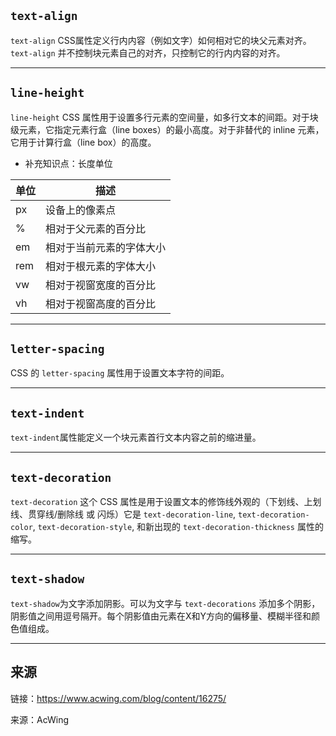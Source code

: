 ## `text-align`
`text-align` CSS属性定义行内内容（例如文字）如何相对它的块父元素对齐。`text-align` 并不控制块元素自己的对齐，只控制它的行内内容的对齐。

---

## `line-height`
`line-height` CSS 属性用于设置多行元素的空间量，如多行文本的间距。对于块级元素，它指定元素行盒（line boxes）的最小高度。对于非替代的 inline 元素，它用于计算行盒（line box）的高度。

+   补充知识点：长度单位

|单位|	描述|
|---|---|
|px|设备上的像素点|
|%|	相对于父元素的百分比|
|em	|相对于当前元素的字体大小|
|rem|	相对于根元素的字体大小|
|vw	|相对于视窗宽度的百分比|
|vh	|相对于视窗高度的百分比|

---

## `letter-spacing`
CSS 的 `letter-spacing` 属性用于设置文本字符的间距。

---

## `text-indent`
`text-indent`属性能定义一个块元素首行文本内容之前的缩进量。

---

## `text-decoration`
`text-decoration` 这个 CSS 属性是用于设置文本的修饰线外观的（下划线、上划线、贯穿线/删除线 或 闪烁）它是 `text-decoration-line`, `text-decoration-color`, `text-decoration-style`, 和新出现的 `text-decoration-thickness` 属性的缩写。

---

## `text-shadow`
`text-shadow`为文字添加阴影。可以为文字与 `text-decorations` 添加多个阴影，阴影值之间用逗号隔开。每个阴影值由元素在X和Y方向的偏移量、模糊半径和颜色值组成。

---

## 来源
链接：<a href="https://www.acwing.com/blog/content/16275/">https://www.acwing.com/blog/content/16275/</a>

来源：AcWing